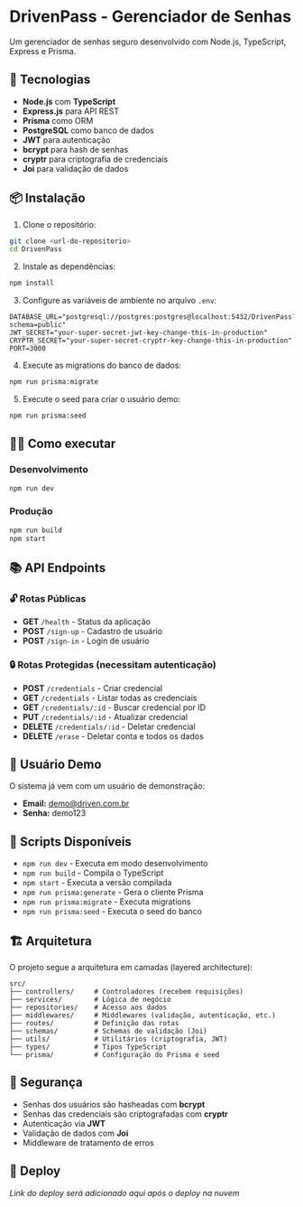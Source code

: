 # DrivenPass - Gerenciador de Senhas

Um gerenciador de senhas seguro desenvolvido com Node.js, TypeScript, Express e Prisma.

## 🚀 Tecnologias

- **Node.js** com **TypeScript**
- **Express.js** para API REST
- **Prisma** como ORM
- **PostgreSQL** como banco de dados
- **JWT** para autenticação
- **bcrypt** para hash de senhas
- **cryptr** para criptografia de credenciais
- **Joi** para validação de dados

## 📦 Instalação

1. Clone o repositório:
```bash
git clone <url-do-repositorio>
cd DrivenPass
```

2. Instale as dependências:
```bash
npm install
```

3. Configure as variáveis de ambiente no arquivo `.env`:
```env
DATABASE_URL="postgresql://postgres:postgres@localhost:5432/DrivenPass?schema=public"
JWT_SECRET="your-super-secret-jwt-key-change-this-in-production"
CRYPTR_SECRET="your-super-secret-cryptr-key-change-this-in-production"
PORT=3000
```

4. Execute as migrations do banco de dados:
```bash
npm run prisma:migrate
```

5. Execute o seed para criar o usuário demo:
```bash
npm run prisma:seed
```

## 🏃‍♂️ Como executar

### Desenvolvimento
```bash
npm run dev
```

### Produção
```bash
npm run build
npm start
```

## 📚 API Endpoints

### 🔓 Rotas Públicas

- **GET** `/health` - Status da aplicação
- **POST** `/sign-up` - Cadastro de usuário
- **POST** `/sign-in` - Login de usuário

### 🔒 Rotas Protegidas (necessitam autenticação)

- **POST** `/credentials` - Criar credencial
- **GET** `/credentials` - Listar todas as credenciais
- **GET** `/credentials/:id` - Buscar credencial por ID
- **PUT** `/credentials/:id` - Atualizar credencial
- **DELETE** `/credentials/:id` - Deletar credencial
- **DELETE** `/erase` - Deletar conta e todos os dados

## 👤 Usuário Demo

O sistema já vem com um usuário de demonstração:

- **Email:** demo@driven.com.br
- **Senha:** demo123

## 🔧 Scripts Disponíveis

- `npm run dev` - Executa em modo desenvolvimento
- `npm run build` - Compila o TypeScript
- `npm start` - Executa a versão compilada
- `npm run prisma:generate` - Gera o cliente Prisma
- `npm run prisma:migrate` - Executa migrations
- `npm run prisma:seed` - Executa o seed do banco

## 🏗️ Arquitetura

O projeto segue a arquitetura em camadas (layered architecture):

```
src/
├── controllers/     # Controladores (recebem requisições)
├── services/        # Lógica de negócio
├── repositories/    # Acesso aos dados
├── middlewares/     # Middlewares (validação, autenticação, etc.)
├── routes/          # Definição das rotas
├── schemas/         # Schemas de validação (Joi)
├── utils/           # Utilitários (criptografia, JWT)
├── types/           # Tipos TypeScript
└── prisma/          # Configuração do Prisma e seed
```

## 🔐 Segurança

- Senhas dos usuários são hasheadas com **bcrypt**
- Senhas das credenciais são criptografadas com **cryptr**
- Autenticação via **JWT**
- Validação de dados com **Joi**
- Middleware de tratamento de erros

## 📝 Deploy

*Link do deploy será adicionado aqui após o deploy na nuvem*
